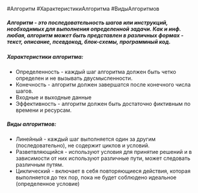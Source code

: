 #Алгоритм #ХарактеристикиАлгоритма #ВидыАлгоритмов 
##### Алгоритм - это последовательность шагов или инструкций, необходимых для выполнения определенной задачи. Как и инф. любая, алгоритм может быть представлен в различных формах - текст, описание, псевдокод, блок-схемы, программный код.

##### Характеристики алгоритма:

- Определенность - каждый шаг алгоритма должен быть четко определен и не вызывать двусмысленности.
- Конечность - алгоритм должен завершатся после конечного числа шагов.
- Входные и выходные данные
- Эффективность - алгоритм должен быть достаточно фиктивным по времени и ресурсам.

##### Виды алгоритмов:

- Линейный - каждый шаг выполняется один за другим (последовательно), не содержит циклов и условий.
- Разветвляющийся - используют условия для принятие решений и в зависимости от них используют различные пути, может следовать различным путям.
- Циклический - включает в себя повторяющиеся действия, которая выполняется до тех пор, пока не будет соблюдено идеальное (определенное условие)
